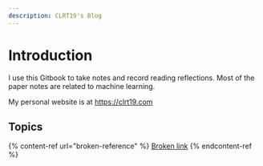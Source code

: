 ```yaml
---
description: CLRT19's Blog
---
```


# Introduction

I use this Gitbook to take notes and record reading reflections. Most of the paper notes are related to machine learning.&#x20;

My personal website is at [https://clrt19.com ](https://clrt19.com)

## Topics

{% content-ref url="broken-reference" %}
[Broken link](broken-reference)
{% endcontent-ref %}
